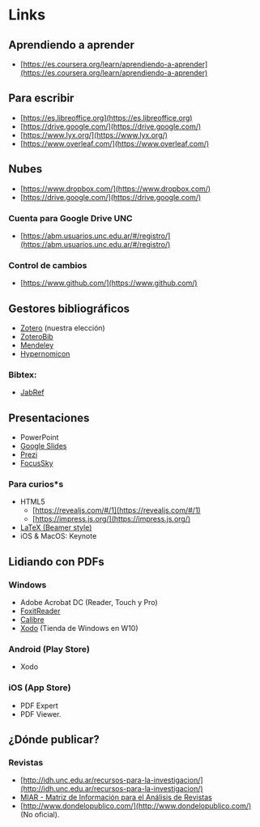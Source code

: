 # Links


## Aprendiendo a aprender
+ [https://es.coursera.org/learn/aprendiendo-a-aprender](https://es.coursera.org/learn/aprendiendo-a-aprender)

## Para escribir

+ [https://es.libreoffice.org](https://es.libreoffice.org)
+ [https://drive.google.com/](https://drive.google.com/)
+ [https://www.lyx.org/](https://www.lyx.org/)
+ [https://www.overleaf.com/](https://www.overleaf.com/)

## Nubes
+ [https://www.dropbox.com/](https://www.dropbox.com/)
+ [https://drive.google.com/](https://drive.google.com/)

### Cuenta para Google Drive UNC
+ [https://abm.usuarios.unc.edu.ar/#/registro/](https://abm.usuarios.unc.edu.ar/#/registro/)

### Control de cambios
+ [https://www.github.com/](https://www.github.com/)
    
## Gestores bibliográficos
+ [Zotero](https://www.zotero.org/) (nuestra elección)
+ [ZoteroBib](https://zbib.org/)
+ [Mendeley](https://www.mendeley.com/)
+ [Hypernomicon](http://hypernomicon.org/)

### Bibtex:
+ [JabRef](http://www.jabref.org/)

## Presentaciones

+ PowerPoint
+ [Google Slides](https://docs.google.com/presentation/)
+ [Prezi](https://prezi.com/)
+ [FocusSky](http://focusky.com/)

### Para curios*s 
+ HTML5
	+ [https://revealjs.com/#/1](https://revealjs.com/#/1)
	+ [https://impress.js.org/](https://impress.js.org/)
+ [LaTeX (Beamer style)](https://www.overleaf.com/learn/latex/Beamer)
+ iOS & MacOS: Keynote

## Lidiando con PDFs

### Windows 
+ Adobe Acrobat DC (Reader, Touch y Pro)
+ [FoxitReader](https://www.foxitsoftware.com/pdf-reader/)
+ [Calibre](https://calibre-ebook.com/)
+ [Xodo](https://www.xodo.com/) (Tienda de Windows en W10)

### Android (Play Store)
+ Xodo 

### iOS (App Store)
+ PDF Expert 
+ PDF Viewer.

## ¿Dónde publicar?

### Revistas
+ [http://idh.unc.edu.ar/recursos-para-la-investigacion/](http://idh.unc.edu.ar/recursos-para-la-investigacion/)
+ [MIAR - Matriz de Información para el Análisis de Revistas](http://miar.ub.edu/)
+ [http://www.dondelopublico.com/](http://www.dondelopublico.com/) (No oficial).
